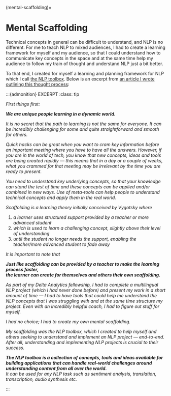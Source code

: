 (mental-scaffolding)=
# Mental Scaffolding

Technical concepts in general can be difficult to understand, and NLP is no different. For me to teach NLP to mixed
audiences, I had to create a learning framework for myself and my audience, so that I could understand how to communicate
key concepts in the space and at the same time help my audience to follow my train of thought and understand NLP just a
bit better.

To that end, I created for myself a learning and planning framework for NLP which I call <u>the NLP toolbox</u>. Below
is an excerpt from
[an article I wrote outlining this thought process](https://medium.com/@ceethinwa/delivering-success-in-natural-language-processing-projects-part-one-40c4775cf6a9):

:::{admonition} EXCERPT
:class: tip

*First things first:*

_**We are unique people learning in a dynamic world.**_

*It is no secret that the path to learning is not the same for everyone. It can be incredibly challenging for some and quite straightforward and smooth for others.*

*Quick hacks can be great when you want to cram key information before an important meeting where you have to have all the answers. However, if you are in the world of tech, you know that new concepts, ideas and tools are being created rapidly — this means that in a day or a couple of weeks, what you crammed for that meeting may be irrelevant by the time you are ready to present.*

*You need to understand key underlying concepts, so that your knowledge can stand the test of time and these concepts can be applied and/or combined in new ways. Use of meta-tools can help people to understand technical concepts and apply them in the real world.*

*Scaffolding is a learning theory initially conceived by Vygotsky where*
1. *a learner uses structured support provided by a teacher or more advanced student*
2. *which is used to learn a challenging concept, slightly above their level of understanding*
3. *until the student no longer needs the support, enabling the teacher/more advanced student to fade away*

*It is important to note that*

_**Just like scaffolding can be provided by a teacher to make the learning process faster,**_<br>
_**the learner can create for themselves and others their own scaffolding.**_

*As part of my Delta Analytics fellowship, I had to complete a multilingual NLP project (which I had never done before) and present my work in a short amount of time — I had to have tools that could help me understand the NLP concepts that I was struggling with and at the same time structure my project. Even with an incredibly helpful coach, I had to figure out stuff for myself.*

*I had no choice; I had to create my own mental scaffolding.*

*My scaffolding was the NLP toolbox, which I created to help myself and others seeking to understand and implement an NLP project — end-to-end. After all, understanding and implementing NLP projects is crucial to their success.*

_**The NLP toolbox is a collection of concepts, tools and ideas available for building applications that can handle
real-world challenges around understanding content from all over the world.**_<br>
*It can be used for any NLP task such as sentiment analysis, translation, transcription, audio synthesis etc.*

:::
